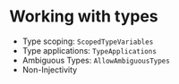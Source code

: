 # Working with types

* Type scoping: `ScopedTypeVariables`
* Type applications: `TypeApplications`
* Ambiguous Types: `AllowAmbiguousTypes`
* Non-Injectivity
